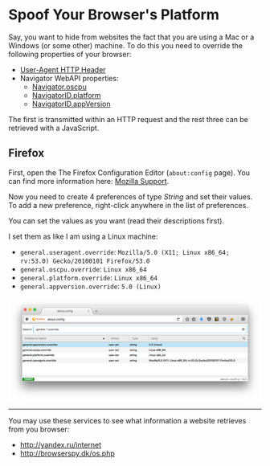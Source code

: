 # Spoof Your Browser's Platform

Say, you want to hide from websites the fact that you are using a Mac or a
Windows (or some other) machine. To do this you need to override the following
properties of your browser:

- [User-Agent HTTP Header](https://developer.mozilla.org/en-US/docs/Web/HTTP/Headers/User-Agent/Firefox)
- Navigator WebAPI properties:
    - [Navigator.oscpu](https://developer.mozilla.org/en-US/docs/Web/API/Navigator/oscpu)
    - [NavigatorID.platform](https://developer.mozilla.org/en-US/docs/Web/API/NavigatorID/platform)
    - [NavigatorID.appVersion](https://developer.mozilla.org/en-US/docs/Web/API/NavigatorID/appVersion)

The first is transmitted within an HTTP request and the rest three can be
retrieved with a JavaScript.

## Firefox

First, open the The Firefox Configuration Editor (`about:config` page). You can
find more information here:
[Mozilla Support](https://support.mozilla.org/en-US/kb/about-config-editor-firefox).

Now you need to create 4 preferences of type _String_ and set their values.
To add a new preference, right-click anywhere in the list of preferences.

You can set the values as you want (read their descriptions first).

I set them as like I am using a Linux machine:

  - `general.useragent.override`: `Mozilla/5.0 (X11; Linux x86_64; rv:53.0) Gecko/20100101 Firefox/53.0`
  - `general.oscpu.override`: `Linux x86_64`
  - `general.platform.override`: `Linux x86_64`
  - `general.appversion.override`: `5.0 (Linux)`

![](./img/screen_shot_2017-06-11_at_19.36.49.png)

----

You may use these services to see what information a website retrieves from you
browser:
   - <http://yandex.ru/internet>
   - <http://browserspy.dk/os.php>
